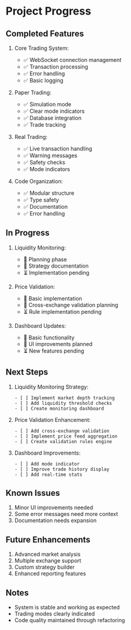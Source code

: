 # Project Progress

## Completed Features
1. Core Trading System:
   - ✅ WebSocket connection management
   - ✅ Transaction processing
   - ✅ Error handling
   - ✅ Basic logging

2. Paper Trading:
   - ✅ Simulation mode
   - ✅ Clear mode indicators
   - ✅ Database integration
   - ✅ Trade tracking

3. Real Trading:
   - ✅ Live transaction handling
   - ✅ Warning messages
   - ✅ Safety checks
   - ✅ Mode indicators

4. Code Organization:
   - ✅ Modular structure
   - ✅ Type safety
   - ✅ Documentation
   - ✅ Error handling

## In Progress
1. Liquidity Monitoring:
   - 🔄 Planning phase
   - 📝 Strategy documentation
   - ⏳ Implementation pending

2. Price Validation:
   - 🔄 Basic implementation
   - 📝 Cross-exchange validation planning
   - ⏳ Rule implementation pending

3. Dashboard Updates:
   - 🔄 Basic functionality
   - 📝 UI improvements planned
   - ⏳ New features pending

## Next Steps
1. Liquidity Monitoring Strategy:
   ```
   - [ ] Implement market depth tracking
   - [ ] Add liquidity threshold checks
   - [ ] Create monitoring dashboard
   ```

2. Price Validation Enhancement:
   ```
   - [ ] Add cross-exchange validation
   - [ ] Implement price feed aggregation
   - [ ] Create validation rules engine
   ```

3. Dashboard Improvements:
   ```
   - [ ] Add mode indicator
   - [ ] Improve trade history display
   - [ ] Add real-time stats
   ```

## Known Issues
1. Minor UI improvements needed
2. Some error messages need more context
3. Documentation needs expansion

## Future Enhancements
1. Advanced market analysis
2. Multiple exchange support
3. Custom strategy builder
4. Enhanced reporting features

## Notes
- System is stable and working as expected
- Trading modes clearly indicated
- Code quality maintained through refactoring